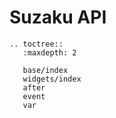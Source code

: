 # Suzaku API

```{eval-rst}
.. toctree::
   :maxdepth: 2

   base/index
   widgets/index
   after
   event
   var
```
